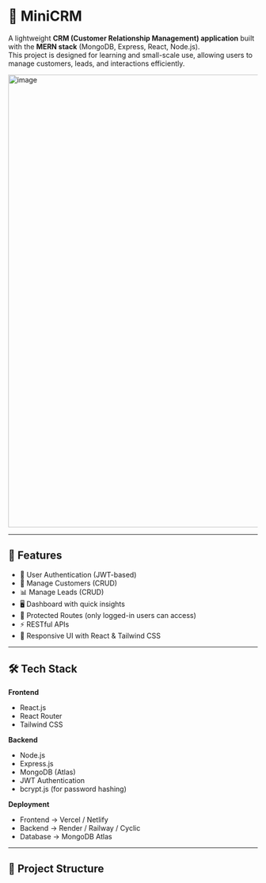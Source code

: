 # 📌 MiniCRM

A lightweight **CRM (Customer Relationship Management) application** built with the **MERN stack** (MongoDB, Express, React, Node.js).  
This project is designed for learning and small-scale use, allowing users to manage customers, leads, and interactions efficiently.

<img width="1896" height="913" alt="image" src="https://github.com/user-attachments/assets/3e531ef6-ba54-478b-b58c-bb661b9b6e6a" />


---

## 🚀 Features
- 🔐 User Authentication (JWT-based)
- 👤 Manage Customers (CRUD)
- 📊 Manage Leads (CRUD)
- 🖥️ Dashboard with quick insights
- 🔄 Protected Routes (only logged-in users can access)
- ⚡ RESTful APIs
- 🎨 Responsive UI with React & Tailwind CSS

---

## 🛠️ Tech Stack
**Frontend**
- React.js
- React Router
- Tailwind CSS

**Backend**
- Node.js
- Express.js
- MongoDB (Atlas)
- JWT Authentication
- bcrypt.js (for password hashing)

**Deployment**
- Frontend → Vercel / Netlify
- Backend → Render / Railway / Cyclic
- Database → MongoDB Atlas

---

## 📂 Project Structure
